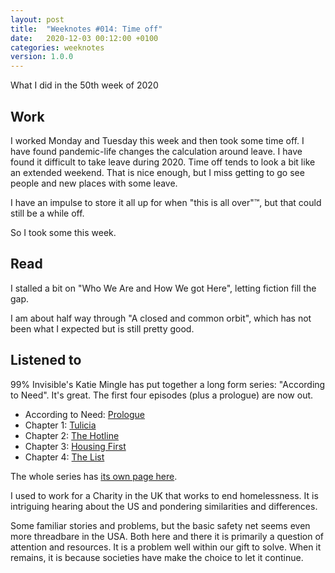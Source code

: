 ```yaml
---
layout: post
title:  "Weeknotes #014: Time off"
date:   2020-12-03 00:12:00 +0100
categories: weeknotes
version: 1.0.0
---
```


What I did in the 50th week of 2020

## Work

I worked Monday and Tuesday this week and then took some time off. I have found pandemic-life changes the calculation around leave. I have found it difficult to take leave during 2020. Time off tends to look a bit like an extended weekend. That is nice enough, but I miss getting to go see people and new places with some leave.

I have an impulse to store it all up for when "this is all over"™, but that could still be a while off.

So I took some this week.

## Read

I stalled a bit on "Who We Are and How We got Here", letting fiction fill the gap.

I am about half way through "A closed and common orbit", which has not been what I expected but is still pretty good.

## Listened to

99% Invisible's Katie Mingle has put together a long form series: "According to Need". It's great. The first four episodes (plus a prologue) are now out.

- According to Need: [Prologue][1]
- Chapter 1: [Tulicia][2]
- Chapter 2: [The Hotline][3]
- Chapter 3: [Housing First][4]
- Chapter 4: [The List][5]

The whole series has [its own page here][6].

I used to work for a Charity in the UK that works to end homelessness. It is intriguing hearing about the US and pondering similarities and differences.

Some familiar stories and problems, but the basic safety net seems even more threadbare in the USA. Both here and there it is primarily a question of attention and resources. It is a problem well within our gift to solve. When it remains, it is because societies have make the choice to let it continue.

[1]: https://99percentinvisible.org/episode/according-to-need-prologue/
[2]: https://99percentinvisible.org/episode/according-to-need-chapter-1-tulicia/
[3]: https://99percentinvisible.org/episode/according-to-need-chapter-2-the-homelessness-hotline/
[4]: https://99percentinvisible.org/episode/according-to-need-chapter-3-housing-first/
[5]: https://99percentinvisible.org/episode/according-to-need-chapter-4-the-list/
[6]: https://99pi.org/need
